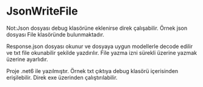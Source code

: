 # JsonWriteFile

Not:Json dosyası debug klasörüne eklenirse direk çalışabilir. Örnek json dosyası File klasöründe bulunmaktadır.

Response.json dosyası okunur ve dosyaya uygun modellerle decode edilir ve txt file okunabilir şekilde yazdırılır. File yazma izni sürekli üzerine yazmak üzerine ayarlıdır.

Proje .net6 ile yazılmıştır. Örnek txt çıktıya debug klasörü içerisinden erişilebilir. Direk exe üzerinden çalıştırılabilir.
